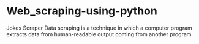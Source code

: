 # Web_scraping-using-python
Jokes Scraper 
Data scraping is a technique in which a computer program extracts data from human-readable output coming from another program.


